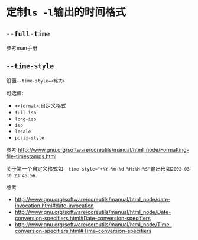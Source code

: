 # 定制`ls -l`输出的时间格式

## `--full-time`

参考man手册

## `--time-style`

设置`--time-style=<格式>`

可选值:
* `+<format>`:自定义格式
* `full-iso`
* `long-iso`
* `iso`
* `locale`
* `posix-style`

参考 http://www.gnu.org/software/coreutils/manual/html_node/Formatting-file-timestamps.html

关于第一个自定义格式如`--time-style="+%Y-%m-%d %H:%M:%S"`输出形如`2002-03-30 23:45:56`.

参考
* http://www.gnu.org/software/coreutils/manual/html_node/date-invocation.html#date-invocation
* http://www.gnu.org/software/coreutils/manual/html_node/Date-conversion-specifiers.html#Date-conversion-specifiers
* http://www.gnu.org/software/coreutils/manual/html_node/Time-conversion-specifiers.html#Time-conversion-specifiers